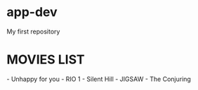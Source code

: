 # app-dev
My first repository

<H1> MOVIES LIST </H1>
<Body>
  - Unhappy for you
  - RIO 1
  - Silent Hill
  - JIGSAW
  - The Conjuring
</Body>
